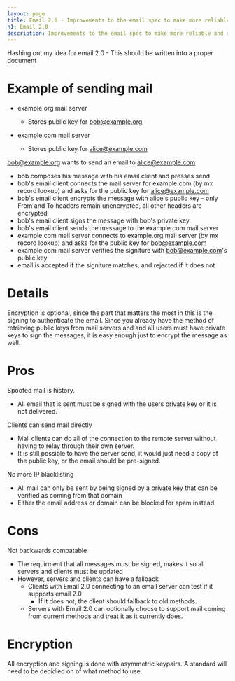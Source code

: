 ```yaml
---
layout: page
title: Email 2.0 - Improvements to the email spec to make more reliable and secure.
h1: Email 2.0
description: Improvements to the email spec to make more reliable and secure.
---
```

Hashing out my idea for email 2.0 - This should be written into a proper document

Example of sending mail
================

  * example.org mail server
    * Stores public key for bob@example.org

  * example.com mail server
    * Stores public key for alice@example.com


bob@example.org wants to send an email to alice@example.com

  * bob composes his message with his email client and presses send
  * bob's email client connects the mail server for example.com (by mx record lookup) and asks for the public key for alice@example.com
  * bob's email client encrypts the message with alice's public key - only From and To headers remain unencrypted, all other headers are encrypted
  * bob's email client signs the message with bob's private key.
  * bob's email client sends the message to the example.com mail server
  * example.com mail server connects to example.org mail server (by mx record lookup) and asks for the public key for bob@example.com
  * example.com mail server verifies the signiture with bob@example.com's public key
  * email is accepted if the signiture matches, and rejected if it does not


Details
================
Encryption is optional, since the part that matters the most in this is the signing to authenticate the email. Since you already have the method of retrieving public keys from mail servers and and all users must have private keys to sign the messages, it is easy enough just to encrypt the message as well.


Pros
=============
Spoofed mail is history.

  * All email that is sent must be signed with the users private key or it is not delivered.

Clients can send mail directly

  * Mail clients can do all of the connection to the remote server without having to relay through their own server.
  * It is still possible to have the server send, it would just need a copy of the public key, or the email should be pre-signed.

No more IP blacklisting

  * All mail can only be sent by being signed by a private key that can be verified as coming from that domain
  * Either the email address or domain can be blocked for spam instead

Cons
=============

Not backwards compatable

  * The requirment that all messages must be signed, makes it so all servers and clients must be updated
  * However, servers and clients can have a fallback
    * Clients with Email 2.0 connecting to an email server can test if it supports email 2.0
      * If it does not, the client should fallback to old methods.
    * Servers with Email 2.0 can optionally choose to support mail coming from current methods and treat it as it currently does.

Encryption
================

All encryption and signing is done with asymmetric keypairs. A standard will need to be decidied on of what method to use.
